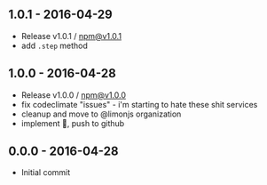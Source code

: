 

## 1.0.1 - 2016-04-29
- Release v1.0.1 / npm@v1.0.1
- add `.step` method

## 1.0.0 - 2016-04-28
- Release v1.0.0 / npm@v1.0.0
- fix codeclimate "issues" - i'm starting to hate these shit services
- cleanup and move to @limonjs organization
- implement :lemon:, push to github

## 0.0.0 - 2016-04-28
- Initial commit